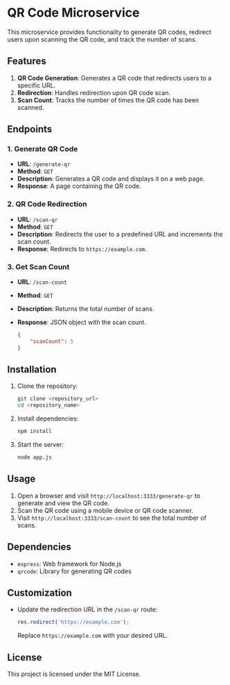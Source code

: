 # QR Code Microservice

This microservice provides functionality to generate QR codes, redirect users upon scanning the QR code, and track the number of scans.

## Features

1. **QR Code Generation**: Generates a QR code that redirects users to a specific URL.
2. **Redirection**: Handles redirection upon QR code scan.
3. **Scan Count**: Tracks the number of times the QR code has been scanned.

## Endpoints

### 1. Generate QR Code
- **URL**: `/generate-qr`
- **Method**: `GET`
- **Description**: Generates a QR code and displays it on a web page.
- **Response**: A page containing the QR code.

### 2. QR Code Redirection
- **URL**: `/scan-qr`
- **Method**: `GET`
- **Description**: Redirects the user to a predefined URL and increments the scan count.
- **Response**: Redirects to `https://example.com`.

### 3. Get Scan Count
- **URL**: `/scan-count`
- **Method**: `GET`
- **Description**: Returns the total number of scans.
- **Response**: JSON object with the scan count.

  ```json
  {
      "scanCount": 5
  }
  ```

## Installation

1. Clone the repository:
   ```bash
   git clone <repository_url>
   cd <repository_name>
   ```
2. Install dependencies:
   ```bash
   npm install
   ```
3. Start the server:
   ```bash
   node app.js
   ```

## Usage

1. Open a browser and visit `http://localhost:3333/generate-qr` to generate and view the QR code.
2. Scan the QR code using a mobile device or QR code scanner.
3. Visit `http://localhost:3333/scan-count` to see the total number of scans.

## Dependencies

- `express`: Web framework for Node.js
- `qrcode`: Library for generating QR codes

## Customization

- Update the redirection URL in the `/scan-qr` route:
  ```javascript
  res.redirect('https://example.com');
  ```
  Replace `https://example.com` with your desired URL.

## License

This project is licensed under the MIT License.
